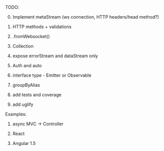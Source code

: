 TODO:

0. Implement metaStream (ws connection, HTTP headers/head method?)

1. HTTP methods + validations

2. .fromWebsocket()

3. Collection

4. expose errorStream and dataStream only

5. Auth and auto

6. interface type - Emitter or Observable

7. groupByAlias

8. add tests and coverage

9. add uglify

Examples:

1. async MVC -> Controller 

2. React

3. Angular 1.5
